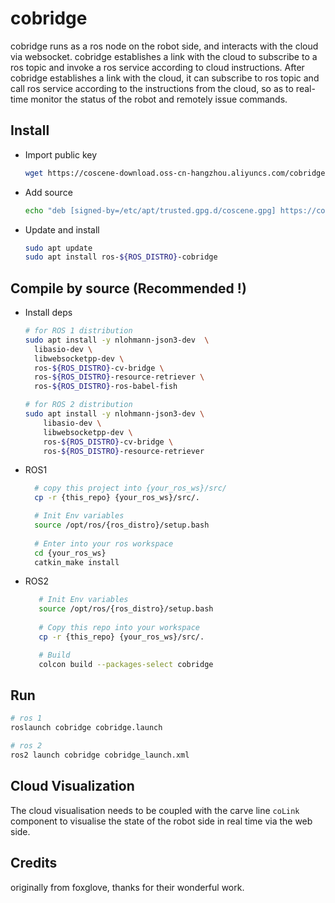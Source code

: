 # cobridge

cobridge runs as a ros node on the robot side, and interacts with the cloud via websocket. cobridge establishes a link with the cloud to subscribe to a ros topic and invoke a ros service according to cloud instructions.
After cobridge establishes a link with the cloud, it can subscribe to ros topic and call ros service according to the instructions from the cloud, so as to real-time monitor the status of the robot and remotely issue commands.

## Install

* Import public key
  
  ``` bash
  wget https://coscene-download.oss-cn-hangzhou.aliyuncs.com/cobridge/coscene.gpg && sudo gpg --dearmor -o /etc/apt/trusted.gpg.d/coscene.gpg coscene.gpg
  ```
  
* Add source

  ``` bash
  echo "deb [signed-by=/etc/apt/trusted.gpg.d/coscene.gpg] https://coscene-download.oss-cn-hangzhou.aliyuncs.com/cobridge $(. /etc/os-release && echo $UBUNTU_CODENAME) main" | sudo tee /etc/apt/sources.list.d/cobridge.list
  ```
  
* Update and install

  ``` bash
  sudo apt update
  sudo apt install ros-${ROS_DISTRO}-cobridge
  ```

## Compile by source (Recommended !)

* Install deps 
  ``` bash
  # for ROS 1 distribution
  sudo apt install -y nlohmann-json3-dev  \
    libasio-dev \
    libwebsocketpp-dev \
    ros-${ROS_DISTRO}-cv-bridge \
    ros-${ROS_DISTRO}-resource-retriever \
    ros-${ROS_DISTRO}-ros-babel-fish
  
  # for ROS 2 distribution
  sudo apt install -y nlohmann-json3-dev \
      libasio-dev \
      libwebsocketpp-dev \
      ros-${ROS_DISTRO}-cv-bridge \
      ros-${ROS_DISTRO}-resource-retriever
  ```

* ROS1

  ``` bash
    # copy this project into {your_ros_ws}/src/
    cp -r {this_repo} {your_ros_ws}/src/.
  
    # Init Env variables
    source /opt/ros/{ros_distro}/setup.bash
 
    # Enter into your ros workspace 
    cd {your_ros_ws}
    catkin_make install
  ```


* ROS2

  ``` bash 
     # Init Env variables
     source /opt/ros/{ros_distro}/setup.bash
     
     # Copy this repo into your workspace
     cp -r {this_repo} {your_ros_ws}/src/. 
  
     # Build
     colcon build --packages-select cobridge
  ```

## Run
  ``` bash
  # ros 1
  roslaunch cobridge cobridge.launch
  
  # ros 2
  ros2 launch cobridge cobridge_launch.xml 
  ```

## Cloud Visualization 
The cloud visualisation needs to be coupled with the carve line `coLink` component to visualise the state of the robot side in real time via the web side.

## Credits
originally from foxglove, thanks for their wonderful work. 
